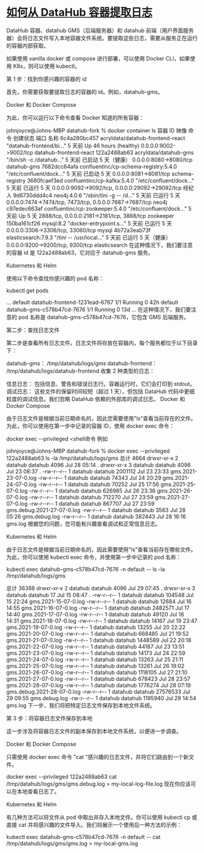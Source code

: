 # [如何从 DataHub 容器提取日志](https://datahubproject.io/docs/how/extract-container-logs)

DataHub 容器、datahub GMS（后端服务器）和 datahub 前端（用户界面服务器）会将日志文件写入本地容器文件系统。要提取这些日志，需要从服务正在运行的容器内部获取。

如果使用 vanilla docker 或 compose 进行部署，可以使用 Docker CLI，如果使用 K8s，则可以使用 kubectl。

第 1 步：找到你感兴趣的容器的 id

首先，你需要获取要提取日志的容器的 id。例如，datahub-gms。

Docker 和 Docker Compose

为此，你可以运行以下命令查看 Docker 知道的所有容器：

johnjoyce@Johns-MBP datahub-fork % docker container ls
容器 ID 映像 命令 创建状态 端口 名称
6c4a280bc457 acryldata/datahub-frontend-react "datahub-frontend/bi..." 5 天前 Up 46 hours (healthy) 0.0.0.0:9002->9002/tcp datahub-frontend-react
122a2488ab63 acryldata/datahub-gms "/bin/sh -c /datahub..." 5 天前 已启动 5 天（健康） 0.0.0.0:8080->8080/tcp datahub-gms
7682dcc64afa confluentinc/cp-schema-registry:5.4.0 "/etc/confluent/dock..." 5 天前 已启动 5 天 0.0.0.0:8081->8081/tcp schema-registry
3680fcaef3ed confluentinc/cp-kafka:5.4.0 "/etc/confluent/dock..." 5 天前 已运行 5 天 0.0.0.0:9092->9092/tcp, 0.0.0.0:29092->29092/tcp 经纪人
9d6730ddd4c4 neo4j:4.0.6 "/sbin/tini -g -- /d..." 5 天前 已运行 5 天 0.0.0.0:7474->7474/tcp, 7473/tcp, 0.0.0.0:7687->7687/tcp neo4j
c97edec663af confluentinc/cp-zookeeper:5.4.0 "/etc/confluent/dock..." 5 天前 Up 5 天 2888/tcp, 0.0.0.0:2181->2181/tcp, 3888/tcp zookeeper
150ba161cf26 mysql:8.2 "docker-entrypoint.s..." 5 天前 已运行 5 天 0.0.0.0:3306->3306/tcp, 33060/tcp mysql
4b72a3eab73f elasticsearch:7.9.3 "/tini -- /usr/local..." 5 天前 已运行 5 天（健康） 0.0.0.0:9200->9200/tcp, 9300/tcp elasticsearch
在这种情况下，我们要注意的容器 id 是 122a2488ab63，它对应于 datahub-gms 服务。

Kubernetes 和 Helm

使用以下命令查找你感兴趣的 pod 名称：

kubectl get pods

...
default datahub-frontend-1231ead-6767 1/1 Running 0 42h
default datahub-gms-c578b47cd-7676 1/1 Running 0 13d
...
在这种情况下，我们要注意的 pod 名称是 datahub-gms-c578b47cd-7676，它包含 GMS 后端服务。

第二步：查找日志文件

第二步是查看所有日志文件。日志文件将存放在容器内，每个服务都位于以下目录下：

datahub-gms： /tmp/datahub/logs/gms
datahub-frontend： /tmp/datahub/logs/datahub-frontend
收集 2 种类型的日志：

信息日志： 包括信息、警告和错误日志行。容器运行时，它们会打印到 stdout。
调试日志： 这些文件的保留时间较短（超过 1 天），但包括 DataHub 代码中更细粒度的调试信息。我们忽略 DataHub 依赖的外部库的调试日志。
Docker 和 Docker Compose

由于日志文件是根据当前日期命名的，因此您需要使用"ls"查看当前存在的文件。为此，你可以使用在第一步中记录的容器 ID，使用 docker exec 命令：

docker exec --privileged <container-id> <shell-command> <shell命令 
例如

johnjoyce@Johns-MBP datahub-fork % docker exec --privileged 122a2488ab63 ls -la /tmp/datahub/logs/gms 
总计 4664
drwxr-xr-x 2 datahub datahub 4096 Jul 28 05:14 .
drwxr-xr-x 3 datahub datahub 4096 Jul 23 08:37 .
-rw-r--r-- 1 datahub datahub 2001112 Jul 23 23:33 gms.2021-23-07-0.log
-rw-r--r-- 1 datahub datahub 74343 Jul 24 20:29 gms.2021-24-07-0.log
-rw-r--r-- 1 datahub datahub 70252 Jul 25 17:56 gms.2021-25-07-0.log
-rw-r--r-- 1 datahub datahub 626985 Jul 26 23:36 gms.2021-26-07-0.log
-rw-r--r-- 1 datahub datahub 712270 Jul 27 23:59 gms.2021-27-07-0.log
-rw-r--r-- 1 datahub datahub 867707 Jul 27 23:59 gms.debug.2021-27-07-0.log
-rw-r--r-- 1 datahub datahub 3563 Jul 28 05:26 gms.debug.log
-rw-r--r-- 1 datahub datahub 382443 Jul 28 16:16 gms.log
根据您的问题，您可能有兴趣查看调试和正常信息日志。

Kubernetes 和 Helm


由于日志文件是根据当前日期命名的，因此需要使用"ls"查看当前存在哪些文件。为此，你可以使用 kubectl exec 命令，并使用第一步中记录的 pod 名称：

kubectl exec datahub-gms-c578b47cd-7676 -n default -- ls -la /tmp/datahub/logs/gms

总计 36388
drwxr-xr-x 2 datahub datahub 4096 Jul 29 07:45 .
drwxr-xr-x 3 datahub datahub 17 Jul 15 08:47 .
-rw-r--r-- 1 datahub datahub 104548 Jul 15 22:24 gms.2021-15-07-0.log
-rw-r--r-- 1 datahub datahub 12684 Jul 16 14:55 gms.2021-16-07-0.log
-rw-r--r-- 1 datahub datahub 2482571 Jul 17 14:40 gms.2021-17-07-0.log
-rw-r--r-- 1 datahub datahub 49120 Jul 18 14:31 gms.2021-18-07-0.log
-rw-r--r-- 1 datahub datahub 14167 Jul 19 23:47 gms.2021-19-07-0.log
-rw-r--r-- 1 datahub datahub 13255 Jul 20 22:22 gms.2021-20-07-0.log
-rw-r--r-- 1 datahub datahub 668485 Jul 21 19:52 gms.2021-21-07-0.log
-rw-r--r-- 1 datahub datahub 1448589 Jul 22 20:18 gms.2021-22-07-0.log
-rw-r--r-- 1 datahub datahub 44187 Jul 23 13:51 gms.2021-23-07-0.log
-rw-r--r-- 1 datahub datahub 14173 Jul 24 22:59 gms.2021-24-07-0.log
-rw-r--r-- 1 datahub datahub 13263 Jul 25 21:11 gms.2021-25-07-0.log
-rw-r--r-- 1 datahub datahub 13261 Jul 26 19:02 gms.2021-26-07-0.log
-rw-r--r-- 1 datahub datahub 1118105 Jul 27 21:10 gms.2021-27-07-0.log
-rw-r--r-- 1 datahub datahub 678423 Jul 28 23:57 gms.2021-28-07-0.log
-rw-r--r-- 1 datahub datahub 1776274 Jul 28 07:19 gms.debug.2021-28-07-0.log
-rw-r--r-- 1 datahub datahub 27576533 Jul 29 09:55 gms.debug.log
-rw-r--r-- 1 datahub datahub 1195940 Jul 29 14:54 gms.log
下一步，我们将把特定日志文件保存到本地文件系统。

第 3 步：将容器日志文件保存到本地

这一步涉及将容器日志文件的副本保存到本地文件系统，以便进一步调查。

Docker 和 Docker Compose

只需使用 docker exec 命令 "cat "感兴趣的日志文件，并将它们路由到一个新文件。

docker exec --privileged 122a2488ab63 cat /tmp/datahub/logs/gms/gms.debug.log > my-local-log-file.log
现在你应该可以在本地查看日志了。

Kubernetes 和 Helm

有几种方法可以将文件从 pod 中取出并存入本地文件。你可以使用 kubectl cp 或直接 cat 并将感兴趣的文件导入。我们将展示一个使用后一种方法的示例：

kubectl exec datahub-gms-c578b47cd-7676 -n default -- cat /tmp/datahub/logs/gms/gms.log > my-local-gms.log
